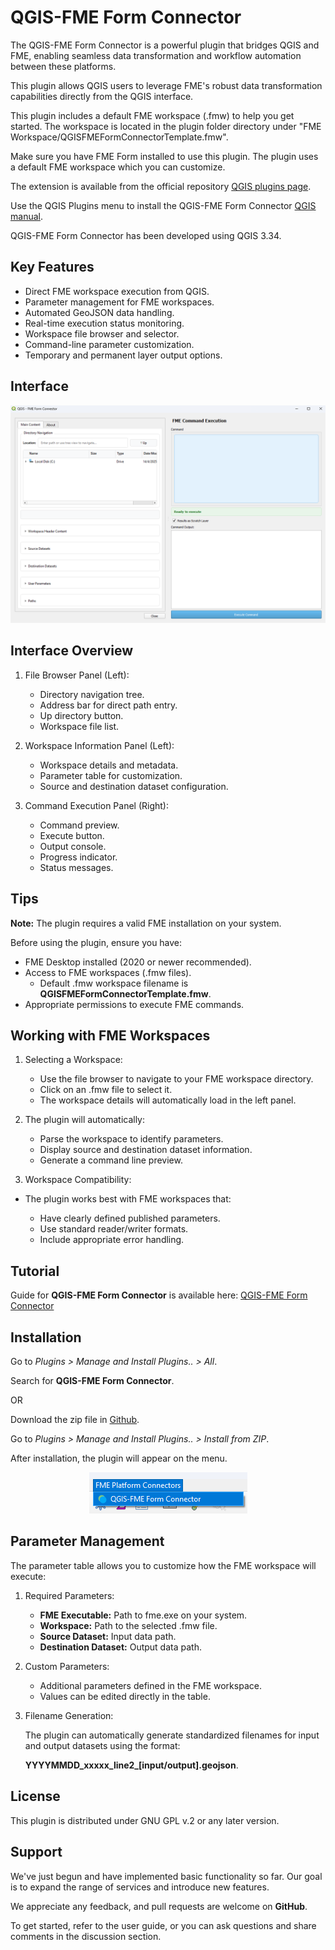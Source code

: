 # QGIS-FME Form Connector

The QGIS-FME Form Connector is a powerful plugin that bridges QGIS and FME, enabling seamless data transformation and workflow automation between these platforms. 

This plugin allows QGIS users to leverage FME's robust data transformation capabilities directly from the QGIS interface.

This plugin includes a default FME workspace (.fmw) to help you get started. The workspace is located in the plugin folder directory under "FME Workspace/QGISFMEFormConnectorTemplate.fmw".

Make sure you have FME Form installed to use this plugin. The plugin uses a default FME workspace which you can customize.

The extension is available from the official repository [QGIS plugins page](https://plugins.qgis.org/plugins/qgisfmeformconnector/). 

Use the QGIS Plugins menu to install the QGIS-FME Form Connector [QGIS manual](https://docs.qgis.org/3.34/en/docs/user_manual/plugins/plugins.html).

QGIS-FME Form Connector has been developed using QGIS 3.34.


## Key Features

- Direct FME workspace execution from QGIS.
- Parameter management for FME workspaces.
- Automated GeoJSON data handling.
- Real-time execution status monitoring.
- Workspace file browser and selector.
- Command-line parameter customization.
- Temporary and permanent layer output options.


## Interface

<p align="center">
  <img src="images/QGISFMEFormConnector.png" alt="QGIS-FME Form Connector">
</p>


## Interface Overview

1.	File Browser Panel (Left):

    - Directory navigation tree.
    - Address bar for direct path entry.
    - Up directory button.
    - Workspace file list.

2.	Workspace Information Panel (Left):

    - Workspace details and metadata.
    - Parameter table for customization.
    - Source and destination dataset configuration.

3.	Command Execution Panel (Right):

    - Command preview.
    - Execute button.
    - Output console.
    - Progress indicator.
    - Status messages.


## Tips

**Note:** The plugin requires a valid FME installation on your system.

Before using the plugin, ensure you have:
- FME Desktop installed (2020 or newer recommended).
- Access to FME workspaces (.fmw files).
    - Default .fmw workspace filename is **QGISFMEFormConnectorTemplate.fmw**. 
- Appropriate permissions to execute FME commands.


## Working with FME Workspaces

1. Selecting a Workspace:

    - Use the file browser to navigate to your FME workspace directory.
    - Click on an .fmw file to select it.
    - The workspace details will automatically load in the left panel.

2. The plugin will automatically:

    - Parse the workspace to identify parameters.
    - Display source and destination dataset information.
    - Generate a command line preview.

3. Workspace Compatibility:

  - The plugin works best with FME workspaces that:

    - Have clearly defined published parameters.
    - Use standard reader/writer formats.
    - Include appropriate error handling.


## Tutorial 

Guide for **QGIS-FME Form Connector** is available here: [QGIS-FME Form Connector](https://gis.com.my/training/qgis-plugin/qgis-fme-form-connector/)


## Installation

Go to *Plugins > Manage and Install Plugins.. > All*.

Search for **QGIS-FME Form Connector**.

OR

Download the zip file in [Github](https://github.com/gisinnovationmy/QGISFMEFormConnector).

Go to *Plugins > Manage and Install Plugins.. > Install from ZIP*.


After installation, the plugin will appear on the menu.

<p align="center">
  <img src="images/QGISFMEFormConnectorPath.png" alt="QGIS-FME Form Connector Path">
</p>


## Parameter Management

The parameter table allows you to customize how the FME workspace will execute:

1. Required Parameters:

    - **FME Executable:** Path to fme.exe on your system.
    - **Workspace:** Path to the selected .fmw file.
    - **Source Dataset:** Input data path.
    - **Destination Dataset:** Output data path.

2. Custom Parameters:

    - Additional parameters defined in the FME workspace.
    - Values can be edited directly in the table.

3. Filename Generation:

    The plugin can automatically generate standardized filenames for input and output datasets using the format:

    **YYYYMMDD_xxxxx_line2_[input/output].geojson**.


## License

This plugin is distributed under GNU GPL v.2 or any later version.


## Support

We've just begun and have implemented basic functionality so far. Our goal is to expand the range of services and introduce new features.

We appreciate any feedback, and pull requests are welcome on **GitHub**.

To get started, refer to the user guide, or you can ask questions and share comments in the discussion section.